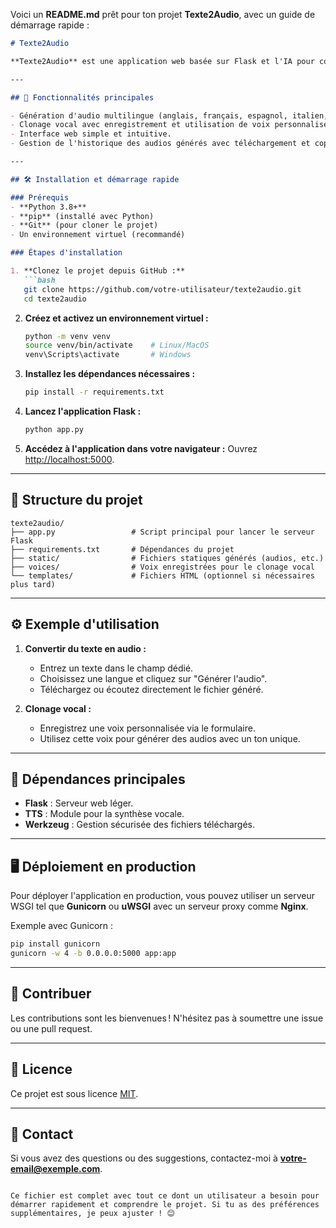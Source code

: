 Voici un **README.md** prêt pour ton projet **Texte2Audio**, avec un guide de démarrage rapide :  

```markdown
# Texte2Audio

**Texte2Audio** est une application web basée sur Flask et l'IA pour convertir du texte en audio de haute qualité. Avec une interface conviviale et des fonctionnalités avancées, comme le clonage vocal et la gestion des fichiers audio, ce projet est idéal pour intégrer des solutions de Text-to-Speech dans vos applications.

---

## 🚀 Fonctionnalités principales

- Génération d'audio multilingue (anglais, français, espagnol, italien, etc.).
- Clonage vocal avec enregistrement et utilisation de voix personnalisées.
- Interface web simple et intuitive.
- Gestion de l'historique des audios générés avec téléchargement et copie en base64.

---

## 🛠️ Installation et démarrage rapide

### Prérequis
- **Python 3.8+**
- **pip** (installé avec Python)
- **Git** (pour cloner le projet)
- Un environnement virtuel (recommandé)

### Étapes d'installation

1. **Clonez le projet depuis GitHub :**
   ```bash
   git clone https://github.com/votre-utilisateur/texte2audio.git
   cd texte2audio
   ```

2. **Créez et activez un environnement virtuel :**
   ```bash
   python -m venv venv
   source venv/bin/activate    # Linux/MacOS
   venv\Scripts\activate       # Windows
   ```

3. **Installez les dépendances nécessaires :**
   ```bash
   pip install -r requirements.txt
   ```

4. **Lancez l'application Flask :**
   ```bash
   python app.py
   ```

5. **Accédez à l'application dans votre navigateur :**
   Ouvrez [http://localhost:5000](http://localhost:5000).

---

## 📂 Structure du projet

```plaintext
texte2audio/
├── app.py                 # Script principal pour lancer le serveur Flask
├── requirements.txt       # Dépendances du projet
├── static/                # Fichiers statiques générés (audios, etc.)
├── voices/                # Voix enregistrées pour le clonage vocal
└── templates/             # Fichiers HTML (optionnel si nécessaires plus tard)
```

---

## ⚙️ Exemple d'utilisation

1. **Convertir du texte en audio :**
   - Entrez un texte dans le champ dédié.
   - Choisissez une langue et cliquez sur "Générer l'audio".
   - Téléchargez ou écoutez directement le fichier généré.

2. **Clonage vocal :**
   - Enregistrez une voix personnalisée via le formulaire.
   - Utilisez cette voix pour générer des audios avec un ton unique.

---

## 🧰 Dépendances principales

- **Flask** : Serveur web léger.
- **TTS** : Module pour la synthèse vocale.
- **Werkzeug** : Gestion sécurisée des fichiers téléchargés.

---

## 🖥️ Déploiement en production

Pour déployer l'application en production, vous pouvez utiliser un serveur WSGI tel que **Gunicorn** ou **uWSGI** avec un serveur proxy comme **Nginx**.

Exemple avec Gunicorn :
```bash
pip install gunicorn
gunicorn -w 4 -b 0.0.0.0:5000 app:app
```

---

## 🤝 Contribuer

Les contributions sont les bienvenues ! N'hésitez pas à soumettre une issue ou une pull request.

---

## 📜 Licence

Ce projet est sous licence [MIT](LICENSE).

---

## 📧 Contact

Si vous avez des questions ou des suggestions, contactez-moi à **votre-email@exemple.com**.
```

Ce fichier est complet avec tout ce dont un utilisateur a besoin pour démarrer rapidement et comprendre le projet. Si tu as des préférences supplémentaires, je peux ajuster ! 😊